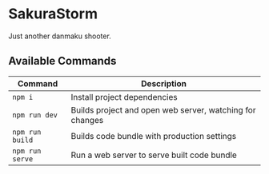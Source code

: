 # SakuraStorm

Just another danmaku shooter.

## Available Commands

| Command         | Description                                              |
|-----------------|----------------------------------------------------------|
| `npm i`         | Install project dependencies                             |
| `npm run dev`   | Builds project and open web server, watching for changes |
| `npm run build` | Builds code bundle with production settings              |
| `npm run serve` | Run a web server to serve built code bundle              |
